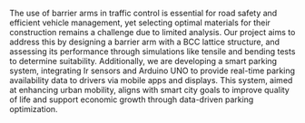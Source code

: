 
The use of barrier arms in traffic control is essential for road safety and efficient vehicle management, yet selecting optimal materials for their construction remains a challenge due to limited analysis. Our project aims to address this by designing a barrier arm with a BCC lattice structure, and assessing its performance through simulations like tensile and bending tests to determine suitability. Additionally, we are developing a smart parking system, integrating Ir sensors and Arduino UNO to provide real-time parking availability data to drivers via mobile apps and displays. This system, aimed at enhancing urban mobility, aligns with smart city goals to improve quality of life and support economic growth through data-driven parking optimization.


